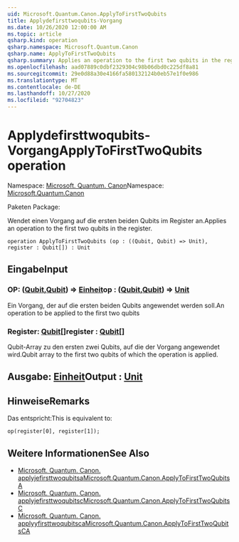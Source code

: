 ```yaml
---
uid: Microsoft.Quantum.Canon.ApplyToFirstTwoQubits
title: Applydefirsttwoqubits-Vorgang
ms.date: 10/26/2020 12:00:00 AM
ms.topic: article
qsharp.kind: operation
qsharp.namespace: Microsoft.Quantum.Canon
qsharp.name: ApplyToFirstTwoQubits
qsharp.summary: Applies an operation to the first two qubits in the register.
ms.openlocfilehash: aad07889c0dbf2329304c98b06dbd0c225df8a81
ms.sourcegitcommit: 29e0d88a30e4166fa580132124b0eb57e1f0e986
ms.translationtype: MT
ms.contentlocale: de-DE
ms.lasthandoff: 10/27/2020
ms.locfileid: "92704823"
---
```

# <a name="applytofirsttwoqubits-operation"></a><span data-ttu-id="12459-102">Applydefirsttwoqubits-Vorgang</span><span class="sxs-lookup"><span data-stu-id="12459-102">ApplyToFirstTwoQubits operation</span></span>

<span data-ttu-id="12459-103">Namespace: [Microsoft. Quantum. Canon](xref:Microsoft.Quantum.Canon)</span><span class="sxs-lookup"><span data-stu-id="12459-103">Namespace: [Microsoft.Quantum.Canon](xref:Microsoft.Quantum.Canon)</span></span>

<span data-ttu-id="12459-104">Paketen [](https://nuget.org/packages/)</span><span class="sxs-lookup"><span data-stu-id="12459-104">Package: [](https://nuget.org/packages/)</span></span>


<span data-ttu-id="12459-105">Wendet einen Vorgang auf die ersten beiden Qubits im Register an.</span><span class="sxs-lookup"><span data-stu-id="12459-105">Applies an operation to the first two qubits in the register.</span></span>

```qsharp
operation ApplyToFirstTwoQubits (op : ((Qubit, Qubit) => Unit), register : Qubit[]) : Unit
```


## <a name="input"></a><span data-ttu-id="12459-106">Eingabe</span><span class="sxs-lookup"><span data-stu-id="12459-106">Input</span></span>

### <a name="op--qubitqubit--unit"></a><span data-ttu-id="12459-107">OP: ([Qubit](xref:microsoft.quantum.lang-ref.qubit),[Qubit](xref:microsoft.quantum.lang-ref.qubit)) => [Einheit](xref:microsoft.quantum.lang-ref.unit)</span><span class="sxs-lookup"><span data-stu-id="12459-107">op : ([Qubit](xref:microsoft.quantum.lang-ref.qubit),[Qubit](xref:microsoft.quantum.lang-ref.qubit)) => [Unit](xref:microsoft.quantum.lang-ref.unit)</span></span> 

<span data-ttu-id="12459-108">Ein Vorgang, der auf die ersten beiden Qubits angewendet werden soll.</span><span class="sxs-lookup"><span data-stu-id="12459-108">An operation to be applied to the first two qubits</span></span>


### <a name="register--qubit"></a><span data-ttu-id="12459-109">Register: [Qubit](xref:microsoft.quantum.lang-ref.qubit)[]</span><span class="sxs-lookup"><span data-stu-id="12459-109">register : [Qubit](xref:microsoft.quantum.lang-ref.qubit)[]</span></span>

<span data-ttu-id="12459-110">Qubit-Array zu den ersten zwei Qubits, auf die der Vorgang angewendet wird.</span><span class="sxs-lookup"><span data-stu-id="12459-110">Qubit array to the first two qubits of which the operation is applied.</span></span>



## <a name="output--unit"></a><span data-ttu-id="12459-111">Ausgabe: [Einheit](xref:microsoft.quantum.lang-ref.unit)</span><span class="sxs-lookup"><span data-stu-id="12459-111">Output : [Unit](xref:microsoft.quantum.lang-ref.unit)</span></span>



## <a name="remarks"></a><span data-ttu-id="12459-112">Hinweise</span><span class="sxs-lookup"><span data-stu-id="12459-112">Remarks</span></span>

<span data-ttu-id="12459-113">Das entspricht:</span><span class="sxs-lookup"><span data-stu-id="12459-113">This is equivalent to:</span></span>

```qsharp
op(register[0], register[1]);
```

## <a name="see-also"></a><span data-ttu-id="12459-114">Weitere Informationen</span><span class="sxs-lookup"><span data-stu-id="12459-114">See Also</span></span>

- [<span data-ttu-id="12459-115">Microsoft. Quantum. Canon. applyjefirsttwoqubitsa</span><span class="sxs-lookup"><span data-stu-id="12459-115">Microsoft.Quantum.Canon.ApplyToFirstTwoQubitsA</span></span>](xref:Microsoft.Quantum.Canon.ApplyToFirstTwoQubitsA)
- [<span data-ttu-id="12459-116">Microsoft. Quantum. Canon. applyjefirsttwoqubitsc</span><span class="sxs-lookup"><span data-stu-id="12459-116">Microsoft.Quantum.Canon.ApplyToFirstTwoQubitsC</span></span>](xref:Microsoft.Quantum.Canon.ApplyToFirstTwoQubitsC)
- [<span data-ttu-id="12459-117">Microsoft. Quantum. Canon. applyyfirsttwoqubitsca</span><span class="sxs-lookup"><span data-stu-id="12459-117">Microsoft.Quantum.Canon.ApplyToFirstTwoQubitsCA</span></span>](xref:Microsoft.Quantum.Canon.ApplyToFirstTwoQubitsCA)